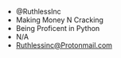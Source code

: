 - @RuthlessInc
- Making Money N Cracking
- Being Proficent in Python
- N/A
- Ruthlessinc@Protonmail.com

